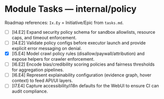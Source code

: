 # Module Tasks — internal/policy

Roadmap references: `Ix.Ey` = Initiative/Epic from `tasks.md`.

- [ ] [I4.E2] Expand security policy schema for sandbox allowlists, resource caps, and timeout enforcement.
- [ ] [I4.E2] Validate policy configs before executor launch and provide explicit error messaging on denial.
- [x] [I5.E4] Model crawl policy rules (disallow/paywall/attribution) and expose helpers for crawler enforcement.
- [ ] [I6.E2] Encode bias/credibility scoring policies and fairness thresholds for aggregation pipelines.
- [ ] [I6.E4] Represent explainability configuration (evidence graph, hover context) to feed API/UI layers.
- [ ] [I7.E4] Capture accessibility/i18n defaults for the WebUI to ensure CI can audit compliance.
